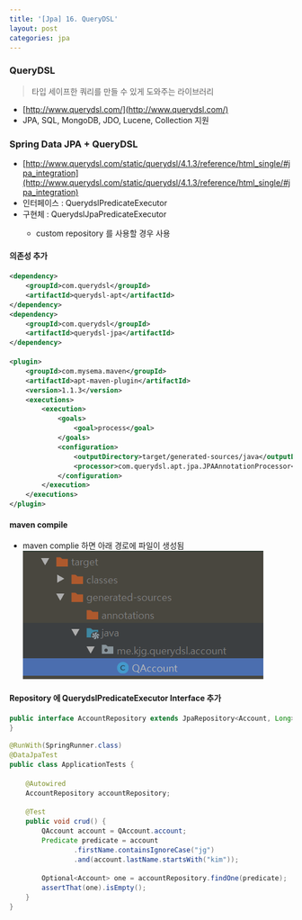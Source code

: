 ```yaml
---
title: '[Jpa] 16. QueryDSL'
layout: post
categories: jpa
---
```


### QueryDSL
> 타입 세이프한 쿼리를 만들 수 있게 도와주는 라이브러리

- [http://www.querydsl.com/](http://www.querydsl.com/)
- JPA, SQL, MongoDB, JDO, Lucene, Collection 지원

### Spring Data JPA + QueryDSL
- [http://www.querydsl.com/static/querydsl/4.1.3/reference/html_single/#jpa_integration](http://www.querydsl.com/static/querydsl/4.1.3/reference/html_single/#jpa_integration)
- 인터페이스 : QuerydslPredicateExecutor<T>
- 구현체 : QuerydslJpaPredicateExecutor<T> 
    - custom repository 를 사용할 경우 사용

#### 의존성 추가
```xml
<dependency>
    <groupId>com.querydsl</groupId>
    <artifactId>querydsl-apt</artifactId>
</dependency>
<dependency>
    <groupId>com.querydsl</groupId>
    <artifactId>querydsl-jpa</artifactId>
</dependency>

<plugin>
    <groupId>com.mysema.maven</groupId>
    <artifactId>apt-maven-plugin</artifactId>
    <version>1.1.3</version>
    <executions>
        <execution>
            <goals>
                <goal>process</goal>
            </goals>
            <configuration>
                <outputDirectory>target/generated-sources/java</outputDirectory>
                <processor>com.querydsl.apt.jpa.JPAAnnotationProcessor</processor>
            </configuration>
        </execution>
    </executions>
</plugin>
```
#### maven compile
- maven complie 하면 아래 경로에 파일이 생성됨
![compile](/asset/image/jpa/2018051601.png)

#### Repository 에 QuerydslPredicateExecutor Interface 추가
```java
public interface AccountRepository extends JpaRepository<Account, Long>, QuerydslPredicateExecutor<Account> {
}
```

```java
@RunWith(SpringRunner.class)
@DataJpaTest
public class ApplicationTests {

    @Autowired
    AccountRepository accountRepository;

    @Test
    public void crud() {
        QAccount account = QAccount.account;
        Predicate predicate = account
                .firstName.containsIgnoreCase("jg")
                .and(account.lastName.startsWith("kim"));

        Optional<Account> one = accountRepository.findOne(predicate);
        assertThat(one).isEmpty();
    }
}
```

